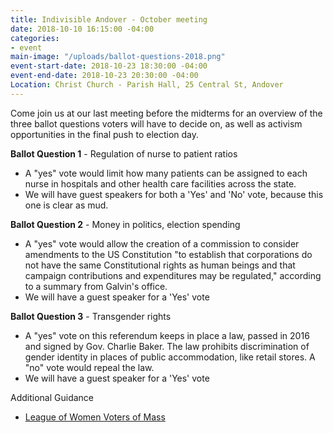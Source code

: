 ```yaml
---
title: Indivisible Andover - October meeting
date: 2018-10-10 16:15:00 -04:00
categories:
- event
main-image: "/uploads/ballot-questions-2018.png"
event-start-date: 2018-10-23 18:30:00 -04:00
event-end-date: 2018-10-23 20:30:00 -04:00
Location: Christ Church - Parish Hall, 25 Central St, Andover
---
```


Come join us at our last meeting before the midterms for an overview of the three ballot questions voters will have to decide on, as well as activism opportunities in the final push to election day. 

**Ballot Question 1** - Regulation of nurse to patient ratios
* A "yes" vote would limit how many patients can be assigned to each nurse in hospitals and other health care facilities across the state.
* We will have guest speakers for both a 'Yes' and 'No' vote, because this one is clear as mud. 

**Ballot Question 2** - Money in politics, election spending
* A "yes" vote would allow the creation of a commission to consider amendments to the US Constitution "to establish that corporations do not have the same Constitutional rights as human beings and that campaign contributions and expenditures may be regulated," according to a summary from Galvin's office.
* We will have a guest speaker for a 'Yes' vote

**Ballot Question 3** - Transgender rights
* A "yes" vote on this referendum keeps in place a law, passed in 2016 and signed by Gov. Charlie Baker. The law prohibits discrimination of gender identity in places of public accommodation, like retail stores. A "no" vote would repeal the law.
* We will have a guest speaker for a 'Yes' vote

Additional Guidance
* [League of Women Voters of Mass](https://bit.ly/2nYnqbE)